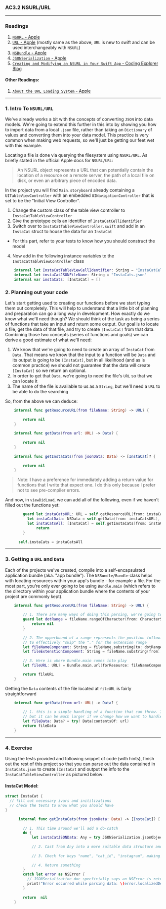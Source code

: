 ### AC3.2 NSURL/URL 
---

### Readings
1. [`NSURL` - Apple](https://developer.apple.com/reference/foundation/nsurl)
2. [`URL` - Apple](https://developer.apple.com/reference/foundation/url) (mostly same as the above, `URL` is new to swift and can be used interchangeably with `NSURL`)
3. [`NSBundle` - Apple](https://developer.apple.com/reference/foundation/nsbundle)
4. [`JSONSerialization` - Apple](https://developer.apple.com/reference/foundation/jsonserialization)
3. [`Creating and Modifying an NSURL in Your Swift App` - Coding Explorer Blog](http://www.codingexplorer.com/creating-and-modifying-nsurl-in-swift/)

#### Other Readings:
1. [`About the URL Loading System` - Apple](https://developer.apple.com/library/content/documentation/Cocoa/Conceptual/URLLoadingSystem/URLLoadingSystem.html#//apple_ref/doc/uid/10000165i)

---
### 1. Intro To `NSURL/URL`

We've already works a bit with the concepts of converting `JSON` into data models. We're going to extend this further in this into by showing you how to import data from a local `.json` file, rather than taking an `Dictionary` of values and converting them into your data model. This practice is very common when making web requests, so we'll just be getting our feet wet with this example. 

Locating a file is done via querying the filesystem using `NSURL/URL`. As briefly stated in the official Apple docs for `NSURL/URL`:

> An NSURL object represents a URL that can potentially contain the location of a resource on a remote server, the path of a local file on disk, or even an arbitrary piece of encoded data.

In the project you will find `Main.storyboard` already containing a `UITableViewController` with an embedded `UINavigationController` that is set to be the "Initial View Controller".

1. Change the custom class of the table view controller to `InstaCatTableViewController`
2. Give the prototype cells an identifier of `InstaCatCellIdentifier` 
3. Switch over to `InstaCatTableViewController.swift` and add in an `InstaCat` struct to house the data for an `InstaCat`
  - For this part, refer to your tests to know how you should construct the model
4. Now add in the following instance variables to the `InstaCatTableViewController` class
```swift
    internal let InstaCatTableViewCellIdentifier: String = "InstaCatCellIdentifier"
    internal let instaCatJSONFileName: String = "InstaCats.json"
    internal var instaCats: [InstaCat] = []
```

### 2. Planning out your code
Let's start getting used to creating our functions before we start typing them out completely. This will help to understand that a little bit of planning and preparation can go a long way in development. How exactly do we know what we'll need though? We should think of the task as being a series of functions that take an input and return some output. Our goal is to locate a file, get the data of that file, and try to create `[InstaCat]` from that data. Combining those two concepts (series of functions and goals) we can derive a good estimate of what we'll need: 

1. We know that we're going to need to create an array of `InstaCat` from `Data`. That means we know that the input to a function will be `Data` and its output is going to be `[InstaCat]`, but in all likelihood (and as is common practice) we should not guarantee that the data will create `[InstaCat]` so we return an optional. 
2. In order to get that `Data`, we're going to need the file's `URL` so that we can locate it
3. The name of the file is available to us as a `String`, but we'll need a `URL` to be able to do the searching

So, from the above we can deduce: 
```swift
    internal func getResourceURL(from fileName: String) -> URL? {
        
        return nil 
    }
    
    internal func getData(from url: URL) -> Data? {
        
        return nil
    }
    
    internal func getInstaCats(from jsonData: Data) -> [InstaCat]? {
        
        return nil
    }
```
  > Note: I have a preference for immediately adding a return value for functions that I write that expect one. I do this only because I prefer not to see pre-compiler errors.
  
And now, in `viewDidLoad`, we can add all of the following, even if we haven't filled out the functions yet:
  
  ```swift 
          guard let instaCatsURL: URL = self.getResourceURL(from: instaCatJSONFileName),
            let instaCatData: NSData = self.getData(from: instaCatsURL),
            let instaCatsAll: [InstaCat] = self.getInstaCats(from: instaCatData) else {
                return
          }
        
        self.instaCats = instaCatsAll
```

---
### 3. Getting a `URL` and `Data`
Each of the projects we've created, compile into a self-encapsulated application bundle (aka. "app bundle"). The `NSBundle/Bundle` class helps with locating resources within your app's bundle - for example a file. For the most part, you're only ever going to be using `Bundle.main` (which refers to the directory within your application bundle where the contents of your project are commonly kept). 

```swift
    internal func getResourceURL(from fileName: String) -> URL? {
        
        // 1. There are many ways of doing this parsing, we're going to practice String traversal
        guard let dotRange = fileName.rangeOfCharacter(from: CharacterSet.init(charactersIn: ".")) else {
            return nil
        }
        
        // 2. The upperbound of a range represents the position following the last position in the range, thus we can use it
        // to effectively "skip" the "." for the extension range
        let fileNameComponent: String = fileName.substring(to: dotRange.lowerBound)
        let fileExtenstionComponent: String = fileName.substring(from: dotRange.upperBound)
        
        // 3. Here is where Bundle.main comes into play
        let fileURL: URL? = Bundle.main.url(forResource: fileNameComponent, withExtension: fileExtenstionComponent)

        return fileURL
    }
```

Getting the `Data` contents of the file located at `fileURL` is fairly straightforward

```swift
    internal func getData(from url: URL) -> Data? {
        
        // 1. this is a simple handling of a function that can throw. In this case, the code makes for a very short function
        // but it can be much larger if we change how we want to handle errors.
        let fileData: Data? = try? Data(contentsOf: url)
        return fileData
    }
```

---
### 4. Exercise
Using the tests provided and following snippet of code (with hints), finish out the rest of this project so that you can parse out the data contained in `InstaCats.json` to create `[InstaCat` and output the info to the `InstaCatTableViewController` as pictured below:

#### InstaCat Model:
```swift
struct InstaCat {
  // fill out necessary ivars and initilizations
  // check the tests to know what you should have
}
```

```swift
      internal func getInstaCats(from jsonData: Data) -> [InstaCat]? {
        
        // 1. This time around we'll add a do-catch
        do {
            let instaCatJSONData: Any = try JSONSerialization.jsonObject(with: jsonData, options: [])
            
            // 2. Cast from Any into a more suitable data structure and check for the "cats" key
            
            // 3. Check for keys "name", "cat_id", "instagram", making sure to cast values as needed along the way
            
            // 4. Return something
        }
        catch let error as NSError {
          // JSONSerialization doc specficially says an NSError is returned if JSONSerialization.jsonObject(with:options:) fails
          print("Error occurred while parsing data: \(error.localizedDescription)")
        }
        
        return  nil
    }
```
